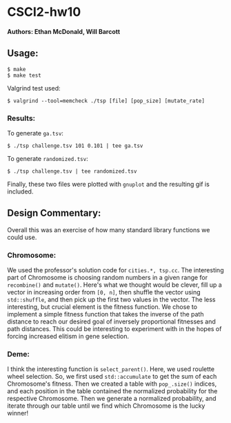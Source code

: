 # CSCI2-hw10
#### Authors: Ethan McDonald, Will Barcott

## Usage:
```
$ make
$ make test
```
Valgrind test used:
```
$ valgrind --tool=memcheck ./tsp [file] [pop_size] [mutate_rate]
```

### Results:
To generate ```ga.tsv```:
```
$ ./tsp challenge.tsv 101 0.101 | tee ga.tsv
```
To generate ```randomized.tsv```:
```
$ ./tsp challenge.tsv | tee randomized.tsv
```
Finally, these two files were plotted with ```gnuplot``` and the resulting gif is included.

## Design Commentary:
Overall this was an exercise of how many standard library functions we could use.

### Chromosome:
We used the professor's solution code for ```cities.*, tsp.cc```. The interesting part of Chromosome is choosing random numbers in a given range
for ```recombine()``` and ```mutate()```. Here's what we thought would be clever, fill up a vector in increasing order from ```[0, n]```, then
shuffle the vector using ```std::shuffle```, and then pick up the first two values in the vector. The less interesting, but crucial element is the fitness function. We chose to implement a simple fitness function that takes the inverse of the path distance to reach our desired goal of inversely proportional fitnesses and path distances. This could be interesting to experiment with in the hopes of forcing increased elitism in gene selection.

### Deme:
I think the interesting function is ```select_parent()```. Here, we used roulette wheel selection. So, we first used ```std::accumulate``` to get the sum of each Chromosome's fitness. Then we created a table with ```pop_.size()``` indices, and each position in the table contained the normalized probability for the respective Chromosome. Then we generate a normalized probability, and iterate through our table until we find which Chromosome is the lucky winner!